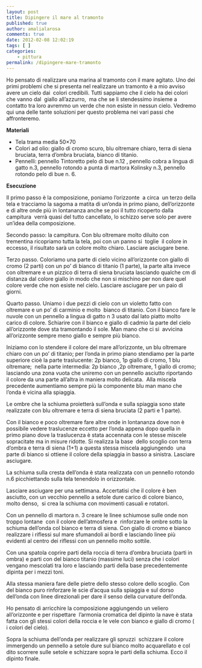 ```yaml
---
layout: post
title: Dipingere il mare al tramonto
published: true
author: amalialarosa
comments: true
date: 2012-02-08 12:02:19
tags: [ ]
categories:
    - pittura
permalink: /dipingere-mare-tramonto
---
```




  Ho pensato di realizzare una marina al tramonto con il mare agitato. Uno dei primi problemi che si presenta nel realizzare un tramonto è a mio avviso avere un cielo dai  colori credibili. Tutti sappiamo che il cielo ha dei colori che vanno dal  giallo all&#8217;azzurro,  ma che se li stendessimo insieme a contatto tra loro avremmo un verde che non esiste in nessun cielo. Vedremo qui una delle tante soluzioni per questo problema nei vari passi che affronteremo.


**Materiali**

  * Tela trama media 50&#215;70
  * Colori ad olio: giallo di cromo scuro, blu oltremare chiaro, terra di siena bruciata, terra d&#8217;ombra bruciata, bianco di titanio.
  * Pennelli: pennello Tintoretto pelo di bue n.12 , pennello cobra a lingua di gatto n.3, pennello rotondo a punta di martora Kolinsky n.3, pennello rotondo pelo di bue n. 6.

**Esecuzione**


  Il primo passo è la composizione, poniamo l&#8217;orizzonte  a circa  un terzo della tela e tracciamo la sagoma a matita di un&#8217;onda in primo piano, dell&#8217;orizzonte e di altre onde più in lontananza anche se poi il tutto ricoperto dalla campitura  verrà quasi del tutto cancellato, lo schizzo serve solo per avere un&#8217;idea della composizione.





  Secondo passo: la campitura. Con blu oltremare molto diluito con trementina ricopriamo tutta la tela, poi con un panno si  toglie  il colore in eccesso, il risultato sarà un colore molto chiaro. Lasciare asciugare bene.



  Terzo passo. Coloriamo una parte di cielo vicino all&#8217;orizzonte con giallo di cromo (2 parti) con un po&#8217; di bianco di titanio (1 parte), la parte alta invece con oltremare e un pizzico di terra di siena bruciata lasciando qualche cm di distanza dal colore giallo in modo che non si mischino per non dare quel colore verde che non esiste nel cielo. Lasciare asciugare per un paio di giorni.





  Quarto passo. Uniamo i due pezzi di cielo con un violetto fatto con oltremare e un po&#8217; di carminio e molto  bianco di titanio. Con il bianco fare le nuvole con un pennello a lingua di gatto n 3 usato dal lato piatto molto carico di colore. Schiarire con il bianco e giallo di cadmio la parte del cielo all&#8217;orizzonte dove sta tramontando il sole. Man mano che ci si  avvicina all&#8217;orizzonte sempre meno giallo e sempre più bianco.





  Iniziamo con lo stendere il colore del mare all&#8217;orizzonte, un blu oltremare chiaro con un po&#8217; di titanio; per l&#8217;onda in primo piano stendiamo per la parte superiore cioè la parte traslucente: 2p bianco, 1p giallo di cromo, 1 blu oltremare;  nella parte intermedia: 2p bianco ,2p oltremare, 1 giallo di cromo; lasciando una zona vuota che uniremo con un pennello asciutto riportando il colore da una parte all&#8217;altra in maniera molto delicata.  Alla miscela precedente aumentiamo sempre più la componente blu man mano che l&#8217;onda è vicina alla spiaggia.





  Le ombre che la schiuma proietterà sull&#8217;onda e sulla spiaggia sono state realizzate con blu oltremare e terra di siena bruciata (2 parti e 1 parte).





  Con il bianco e poco oltremare fare altre onde in lontananza dove non è possibile vedere traslucenze eccetto per l&#8217;onda appena dopo quella in primo piano dove la traslucenza è stata accennata con le stesse miscele sopracitate ma in misure ridotte. Si realizza la base  dello scoglio con terra d&#8217;ombra e terra di siena (1+1) a questa stessa miscela aggiungendo  una parte di bianco si ottiene il colore della spiaggia in basso a sinistra. Lasciare asciugare.



  La schiuma sulla cresta dell&#8217;onda è stata realizzata con un pennello rotondo n.6 picchiettando sulla tela tenendolo in orizzontale.





  Lasciare asciugare per una settimana. Accertatisi che il colore è ben asciutto, con un vecchio pennello a setole dure carico di colore bianco, molto denso,  si crea la schiuma con movimenti casuali e rotatori.







  Con un pennello di martora n. 3 creare le linee schiumose sulle onde non troppo lontane  con il colore dell&#8217;atmosfera e  rinforzare le ombre sotto la schiuma dell&#8217;onda col bianco e terra di siena. Con giallo di cromo e bianco realizzare i riflessi sul mare sfumandoli ai bordi e lasciando linee più evidenti al centro dei riflessi con un pennello molto sottile.



  Con una spatola coprire parti della roccia di terra d&#8217;ombra bruciata (parti in ombra) e parti con del bianco titanio (massime luci) senza che i colori vengano mescolati tra loro e lasciando parti della base precedentemente dipinta per i mezzi toni.




Alla stessa maniera fare delle pietre dello stesso colore dello scoglio. Con del bianco puro rinforzare le scie d&#8217;acqua sulla spiaggia e sul dorso dell&#8217;onda con linee direzionali per dare il senso della curvature dell&#8217;onda.

Ho pensato di arricchire la composizione aggiungendo un veliero all&#8217;orizzonte e per rispettare  l&#8217;armonia cromatica del dipinto la nave è stata fatta con gli stessi colori della roccia e le vele con bianco e giallo di cromo ( i colori del cielo).



Sopra la schiuma dell&#8217;onda per realizzare gli spruzzi  schizzare il colore immergendo un pennello a setole dure sul bianco molto acquarellato e col  dito scorrere sulle setole e schizzare sopra le parti della schiuma. Ecco il dipinto finale.

